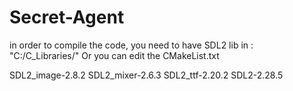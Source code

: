 # Secret-Agent


in order to compile the code, you need to have SDL2 lib in :
"C:/C_Libraries/"
Or you can edit the CMakeList.txt

SDL2_image-2.8.2
SDL2_mixer-2.6.3
SDL2_ttf-2.20.2
SDL2-2.28.5